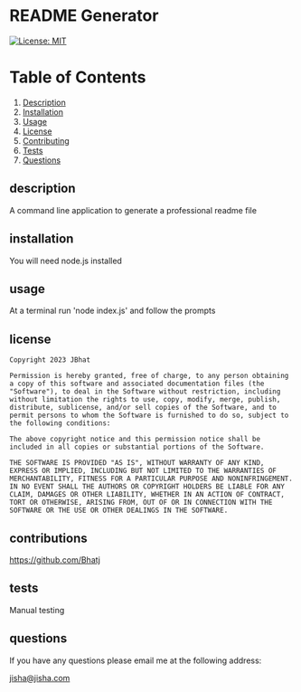 # README Generator

[![License: MIT](https://img.shields.io/badge/License-MIT-yellow.svg)](https://opensource.org/licenses/MIT)

# Table of Contents
1. [Description](#description)
2. [Installation](#installation)
3. [Usage](#usage)
4. [License](#license)
5. [Contributing](#contributions)
6. [Tests](#tests)
7. [Questions](#questions)

## description

A command line application to generate a professional readme file

## installation

You will need node.js installed

## usage

At a terminal run 'node index.js' and follow the prompts

## license


    Copyright 2023 JBhat
    
    Permission is hereby granted, free of charge, to any person obtaining a copy of this software and associated documentation files (the "Software"), to deal in the Software without restriction, including without limitation the rights to use, copy, modify, merge, publish, distribute, sublicense, and/or sell copies of the Software, and to permit persons to whom the Software is furnished to do so, subject to the following conditions:
     
    The above copyright notice and this permission notice shall be included in all copies or substantial portions of the Software.
      
    THE SOFTWARE IS PROVIDED "AS IS", WITHOUT WARRANTY OF ANY KIND, EXPRESS OR IMPLIED, INCLUDING BUT NOT LIMITED TO THE WARRANTIES OF MERCHANTABILITY, FITNESS FOR A PARTICULAR PURPOSE AND NONINFRINGEMENT. IN NO EVENT SHALL THE AUTHORS OR COPYRIGHT HOLDERS BE LIABLE FOR ANY CLAIM, DAMAGES OR OTHER LIABILITY, WHETHER IN AN ACTION OF CONTRACT, TORT OR OTHERWISE, ARISING FROM, OUT OF OR IN CONNECTION WITH THE SOFTWARE OR THE USE OR OTHER DEALINGS IN THE SOFTWARE.
    

## contributions

<https://github.com/Bhatj>

## tests

Manual testing

## questions

If you have any questions please email me at the following address:

jisha@jisha.com
